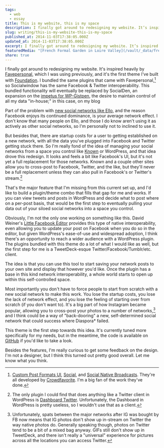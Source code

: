 ```yaml
---
tags:
  - web
  - essay
title: This is my website, this is my space
description: I finally got around to redesigning my website. It’s inspired heavily by Favepersonal, which I was using previously, and it’s the first theme I’ve built with Foundation. I bundled the same plugins that came with Favepersonal,1 so Socialwindow has the same Facebook & Twitter interoperability. This bundled functionality will eventually be replaced by SocialDen, an \[…]
slug: writing/this-is-my-website-this-is-my-space
published_at: 2014-11-03T17:38:05.000Z
updated_at: 2014-11-03T17:38:05.000Z
excerpt: I finally got around to redesigning my website. It’s inspired heavily by Favepersonal, which I was using previously, and it’s the first theme I’ve built with Foundation. I bundled the same plugins that came with Favepersonal,1 so Socialwindow has the same Facebook & Twitter interoperability. This bundled functionality will eventually be replaced by SocialDen, an \[…]
featuredMedia: "[French Formal Garden in Loire Valley](/vault/_data/french-formal-garden-in-loire-valley.md)"
share: true
---
```


I finally got around to redesigning my website. It's inspired heavily by [Favepersonal](https://github.com/crowdfavorite/wp-favepersonal), which I was using previously, and it's the first theme I've built with [Foundation](http://foundation.zurb.com/). I bundled the same plugins that came with Favepersonal,[^1] so Socialwindow has the same Facebook & Twitter interoperability. This bundled functionality will eventually be replaced by SocialDen, an expansion on the [impetus for WP-Gistpen](https://jamesdigioia.com/new-project-wp-gistpen/), the desire to maintain control of all my data "in-house;" in this case, on my blog

Part of the problem with [new social networks like Ello](https://jamesdigioia.com/ello-diaspora-and-the-anti-facebook-why-alternative-social-networks-cant-win/), and the reason Facebook enjoys its continued dominance, is your average network effect. I don't know that many people on Ello, and those I do know aren't using it as actively as other social networks, so I'm personally not to inclined to use it.

But besides that, there are startup costs for a user to getting established on a new network, with all the data you've plugged into Facebook and Twitter getting stuck there. So I'm really fond of the idea of managing your social networks from a space you control like [Known](https://jamesdigioia.com/indieweb-advocates-launch-known-bloggers-can-social-still-control-content/) or WordPress, and that idea drove this redesign. It looks and feels a bit like Facebook's UI, but it's not yet a full replacement for those networks. Known and a couple other sites allow you to cross-post to Facebook, Twitter, and the like, but they'll never be a full replacement unless they can also pull in Facebook's or Twitter's stream.[^2]

That's the major feature that I'm missing from this current set up, and I'd like to build a plugin/theme combo that fills that gap for me and works. If you can view tweets and posts in WordPress and decide what to post where on a per-post basis, that would be the first step to eventually pulling your data out of your siloed social networks into a space you control.

Obviously, I'm not the only one working on something like this. David Weiner's [Little Facebook Editor](http://littlecardeditor.com/text/) provides this type of native interoperability, even allowing you to update your post on Facebook when you do so in the editor, but given WordPress's ease-of-use and widespread adoption, I think there's an opportunity to reach a wider audience with a WordPress plugin. The plugins bundled with this theme do a lot of what I would like as well, but the first step for me is a TweetDeck-esque Twitter/Facebook/Tumblr/etc. client.

The idea is that you can use this tool to start saving your network posts to your own site and display that however you'd like. Once the plugin has a base in this kind network interoperability, a whole world starts to open up within this self-controlled space.

Most importantly you don't have to force people to start from scratch with a new social network to make this work. You lose the startup costs, you lose the lack of network effect, and you lose the feeling of starting over from scratch (if you don't want to). It's a big part of how Instagram became popular, allowing you to cross-post your photos to a number of networks,[^3] and I think could be a way of "back-dooring" a new, self-determined social network that could success where Diaspora\* failed.

This theme is the first step towards this idea. It's currently tuned more specifically for my needs, but in the meantime, the code is available on [GitHub](https://github.com/mAAdhaTTah/socialwindow) if you'd like to take a look.

Besides the features, I'm really curious to get some feedback on the design. I'm not a designer, but I think this turned out pretty good overall. Let me know what you think.

[^1]: [Custom Post Formats UI](https://github.com/crowdfavorite/wp-post-formats), [Social](https://github.com/crowdfavorite/wp-social), and [Social Native Broadcasts](https://github.com/crowdfavorite/wp-social-native-broadcasts). They're all developed by [Crowdfavorite](http://crowdfavorite.com/). I'm a big fan of the work they've done.

[^2]: The only plugin I could find that does anything like a Twitter client in WordPress is [Dashboard Twitter](https://wordpress.org/plugins/wordpress-dashboard-twitter/). Unfortunately, the Dashboard in WordPress is pretty useless, so I wouldn't use that as a client.

[^3]: Unfortunately, spats between the major networks after IG was bought by FB now means that IG photos don't show up in-stream on Twitter the way native photos do. Generally speaking though, photos on Twitter tend to be a bit of a mixed bag anyway. GIFs still don't show up in TweetDeck, and there isn't really a "universal" experience for pictures across all the locations you can access Twitter.
